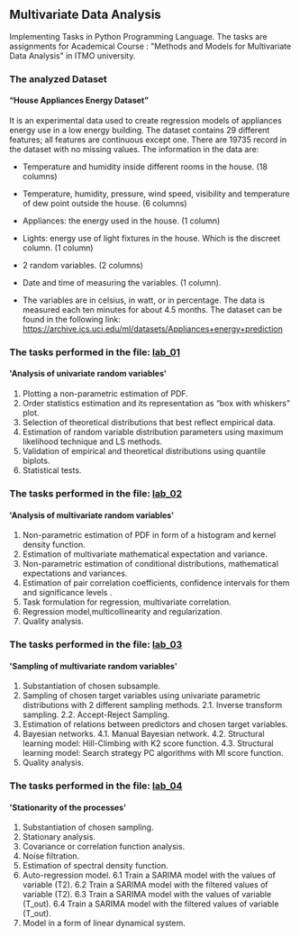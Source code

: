 ## Multivariate Data Analysis
Implementing Tasks in Python Programming Language.
The tasks are assignments for Academical Course : "Methods and Models for Multivariate Data Analysis" in ITMO university.

### The analyzed Dataset
#### “House Appliances Energy Dataset”
It is an experimental data used to create regression models of appliances energy use in a low energy
building.
The dataset contains 29 different features; all features are continuous except one. There are 19735
record in the dataset with no missing values. The information in the data are:
- Temperature and humidity inside different rooms in the house. (18 columns)
- Temperature, humidity, pressure, wind speed, visibility and temperature of dew point outside the house. (6 columns)
- Appliances: the energy used in the house. (1 column)
- Lights: energy use of light fixtures in the house. Which is the discreet column. (1 column)
- 2 random variables. (2 columns)
- Date and time of measuring the variables. (1 column).

- The variables are in celsius, in watt, or in percentage. The data is measured each ten minutes for about 4.5 months.
The dataset can be found in the following link: https://archive.ics.uci.edu/ml/datasets/Appliances+energy+prediction

### The tasks performed in the file: [lab_01](https://github.com/Nemat-Allah-Aloush/Multivariate_Data_Analysis/blob/master/1.Analysis%20of%20univariate%20random%20variables/lab_01.ipynb)
#### 'Analysis of univariate random variables'
1. Plotting a non-parametric estimation of PDF.
2. Order statistics estimation and its representation as “box with whiskers” plot.
3. Selection of theoretical distributions that best reflect empirical data.
4. Estimation of random variable distribution parameters using maximum likelihood technique and LS methods.
5. Validation of empirical and theoretical distributions using quantile biplots.
6. Statistical tests.

### The tasks performed in the file: [lab_02](https://github.com/Nemat-Allah-Aloush/Multivariate_Data_Analysis/blob/master/2.Analysis%20of%20multivariate%20random%20variables/lab_02.ipynb)
#### 'Analysis of multivariate random variables'
1. Non-parametric estimation of PDF in form of a histogram and kernel density function.
2. Estimation of multivariate mathematical expectation and variance.
3. Non-parametric estimation of conditional distributions, mathematical expectations and variances.
4. Estimation of pair correlation coefficients, confidence intervals for them and significance levels .
5. Task formulation for regression, multivariate correlation.
6. Regression model,multicollinearity and regularization.
7. Quality analysis.


### The tasks performed in the file: [lab_03](https://github.com/Nemat-Allah-Aloush/Multivariate_Data_Analysis/blob/master/3.Sampling%20of%20multivariate%20random%20variables/lab_03.ipynb)
#### 'Sampling of multivariate random variables'
1. Substantiation of chosen subsample.
2. Sampling of chosen target variables using univariate parametric distributions with 2 different sampling methods.
2.1. Inverse transform sampling.
2.2. Accept-Reject Sampling.
3. Estimation of relations between predictors and chosen target variables.
4. Bayesian networks.
4.1. Manual Bayesian network.
4.2. Structural learning model: Hill-Climbing with K2 score function.
4.3. Structural learning model: Search strategy PC algorithms with MI score function.
5. Quality analysis.


### The tasks performed in the file: [lab_04](https://github.com/Nemat-Allah-Aloush/Multivariate_Data_Analysis/blob/master/4.Stationarity%20of%20the%20processes/lab_04.ipynb)
#### 'Stationarity of the processes'
1. Substantiation of chosen sampling.
2. Stationary analysis.
3. Covariance or correlation function analysis.
4. Noise filtration.
5. Estimation of spectral density function.
6. Auto-regression model.
6.1 Train a SARIMA model with the values of variable (T2).
6.2 Train a SARIMA model with the filtered values of variable (T2).
6.3 Train a SARIMA model with the values of variable (T_out).
6.4 Train a SARIMA model with the filtered values of variable (T_out).
7. Model in a form of linear dynamical system.
